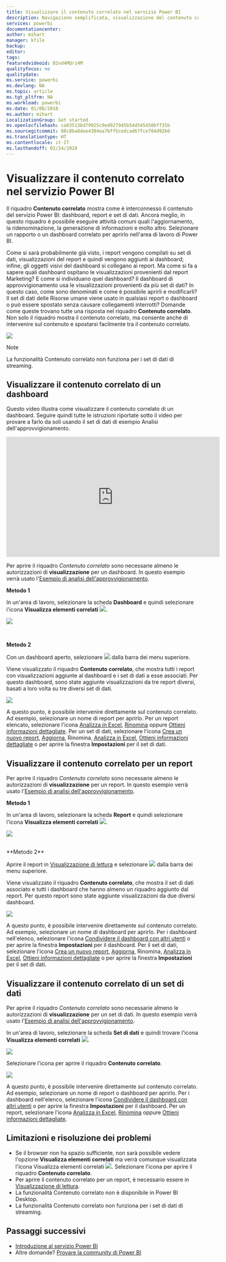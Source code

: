 ```yaml
---
title: Visualizzare il contenuto correlato nel servizio Power BI
description: Navigazione semplificata, visualizzazione del contenuto correlato nel dashboard, report e set di dati
services: powerbi
documentationcenter: 
author: mihart
manager: kfile
backup: 
editor: 
tags: 
featuredvideoid: B2vd4MQrz4M
qualityfocus: no
qualitydate: 
ms.service: powerbi
ms.devlang: NA
ms.topic: article
ms.tgt_pltfrm: NA
ms.workload: powerbi
ms.date: 01/08/2018
ms.author: mihart
LocalizationGroup: Get started
ms.openlocfilehash: ca03513bd79925c9ed927945b54d545450bff35b
ms.sourcegitcommit: 88c8ba8dee4384ea7bff5cedcad67fce784d92b0
ms.translationtype: HT
ms.contentlocale: it-IT
ms.lasthandoff: 02/24/2018
---
```

# <a name="view-related-content-in-power-bi-service"></a>Visualizzare il contenuto correlato nel servizio Power BI
Il riquadro **Contenuto correlato** mostra come è interconnesso il contenuto del servizio Power BI: dashboard, report e set di dati.  Ancora meglio, in questo riquadro è possibile eseguire attività comuni quali l'aggiornamento, la ridenominazione, la generazione di informazioni e molto altro. Selezionare un rapporto o un dashboard correlato per aprirlo nell'area di lavoro di Power BI.   

Come si sarà probabilmente già visto, i report vengono compilati su set di dati, visualizzazioni del report e quindi vengono aggiunti ai dashboard; infine, gli oggetti visivi del dashboard si collegano ai report. Ma come si fa a sapere quali dashboard ospitano le visualizzazioni provenienti dal report Marketing? E come si individuano quei dashboard? Il dashboard di approvvigionamento usa le visualizzazioni provenienti da più set di dati? In questo caso, come sono denominati e come è possibile aprirli e modificarli? Il set di dati delle Risorse umane viene usato in qualsiasi report o dashboard o può essere spostato senza causare collegamenti interrotti? Domande come queste trovano tutte una risposta nel riquadro **Contenuto correlato**.  Non solo il riquadro mostra il contenuto correlato, ma consente anche di intervenire sul contenuto e spostarsi facilmente tra il contenuto correlato.

![](media/service-related-content/power-bi-view-related-dashboard-new.png)

> [!NOTE]
> La funzionalità Contenuto correlato non funziona per i set di dati di streaming.
> 
> 

## <a name="view-related-content-for-a-dashboard"></a>Visualizzare il contenuto correlato di un dashboard
Questo video illustra come visualizzare il contenuto correlato di un dashboard. Seguire quindi tutte le istruzioni riportate sotto il video per provare a farlo da soli usando il set di dati di esempio Analisi dell'approvvigionamento.

<iframe width="560" height="315" src="https://www.youtube.com/embed/B2vd4MQrz4M#t=3m05s" frameborder="0" allowfullscreen></iframe>


Per aprire il riquadro *Contenuto correlato* sono necessarie almeno le autorizzazioni di **visualizzazione** per un dashboard. In questo esempio verrà usato l'[Esempio di analisi dell'approvvigionamento](sample-procurement.md).

**Metodo 1**

In un'area di lavoro, selezionare la scheda **Dashboard** e quindi selezionare l'icona **Visualizza elementi correlati** ![](media/service-related-content/power-bi-view-related-icon-new.png).

![](media/service-related-content/power-bi-view-related-dash-newer.png)

<br>

**Metodo 2**

Con un dashboard aperto, selezionare ![](media/service-related-content/power-bi-view-related-new.png) dalla barra dei menu superiore.

Viene visualizzato il riquadro **Contenuto correlato**, che mostra tutti i report con visualizzazioni aggiunte al dashboard e i set di dati a esse associati. Per questo dashboard, sono state aggiunte visualizzazioni da tre report diversi, basati a loro volta su tre diversi set di dati.

![](media/service-related-content/power-bi-view-related-dashboard-new.png)

A questo punto, è possibile intervenire direttamente sul contenuto correlato.  Ad esempio, selezionare un nome di report per aprirlo.  Per un report elencato, selezionare l'icona [Analizza in Excel](service-analyze-in-excel.md), [Rinomina](service-rename.md) oppure [Ottieni informazioni dettagliate](service-insights.md). Per un set di dati, selezionare l'icona [Crea un nuovo report](service-report-create-new.md), [Aggiorna](refresh-data.md), Rinomina, [Analizza in Excel](service-analyze-in-excel.md), [Ottieni informazioni dettagliate](service-insights.md) o per aprire la finestra **Impostazioni** per il set di dati.  

## <a name="view-related-content-for-a-report"></a>Visualizzare il contenuto correlato per un report
Per aprire il riquadro *Contenuto correlato* sono necessarie almeno le autorizzazioni di **visualizzazione** per un report. In questo esempio verrà usato l'[Esempio di analisi dell'approvvigionamento](sample-procurement.md).

**Metodo 1**

In un'area di lavoro, selezionare la scheda **Report** e quindi selezionare l'icona **Visualizza elementi correlati** ![](media/service-related-content/power-bi-view-related-icon-new.png).

![](media/service-related-content/power-bi-view-related-report-newer.png)

<br>
**Metodo 2**

Aprire il report in [Visualizzazione di lettura](service-reading-view-and-editing-view.md) e selezionare ![](media/service-related-content/power-bi-view-related-new.png) dalla barra dei menu superiore.

Viene visualizzato il riquadro **Contenuto correlato**, che mostra il set di dati associato e tutti i dashboard che hanno almeno un riquadro aggiunto dal report. Per questo report sono state aggiunte visualizzazioni da due diversi dashboard.

![](media/service-related-content/power-bi-view-related-report.png)

A questo punto, è possibile intervenire direttamente sul contenuto correlato.  Ad esempio, selezionare un nome di dashboard per aprirlo.  Per i dashboard nell'elenco, selezionare l'icona [Condividere il dashboard con altri utenti](service-share-dashboards.md) o per aprire la finestra **Impostazioni** per il dashboard. Per il set di dati, selezionare l'icona [Crea un nuovo report](service-report-create-new.md), [Aggiorna](refresh-data.md), Rinomina, [Analizza in Excel](service-analyze-in-excel.md), [Ottieni informazioni dettagliate](service-insights.md) o per aprire la finestra **Impostazioni** per il set di dati.  

## <a name="view-related-content-for-a-dataset"></a>Visualizzare il contenuto correlato di un set di dati
Per aprire il riquadro *Contenuto correlato* sono necessarie almeno le autorizzazioni di **visualizzazione** per un set di dati. In questo esempio verrà usato l'[Esempio di analisi dell'approvvigionamento](sample-procurement.md).

In un'area di lavoro, selezionare la scheda **Set di dati** e quindi trovare l'icona **Visualizza elementi correlati** ![](media/service-related-content/power-bi-view-related-icon-new.png).

![](media/service-related-content/power-bi-view-related-dataset-newer.png)

Selezionare l'icona per aprire il riquadro **Contenuto correlato**.

![](media/service-related-content/power-bi-datasets.png)

A questo punto, è possibile intervenire direttamente sul contenuto correlato.  Ad esempio, selezionare un nome di report o dashboard per aprirlo.  Per i dashboard nell'elenco, selezionare l'icona [Condividere il dashboard con altri utenti](service-share-dashboards.md) o per aprire la finestra **Impostazioni** per il dashboard. Per un report, selezionare l'icona [Analizza in Excel](service-analyze-in-excel.md), [Rinomina](service-rename.md) oppure [Ottieni informazioni dettagliate](service-insights.md).  

## <a name="limitations-and-troubleshooting"></a>Limitazioni e risoluzione dei problemi
* Se il browser non ha spazio sufficiente, non sarà possibile vedere l'opzione **Visualizza elementi correlati** ma verrà comunque visualizzata l'icona Visualizza elementi correlati ![](media/service-related-content/power-bi-view-related-icon-new.png). Selezionare l'icona per aprire il riquadro **Contenuto correlato**.
* Per aprire il contenuto correlato per un report, è necessario essere in [Visualizzazione di lettura](service-reading-view-and-editing-view.md).
* La funzionalità Contenuto correlato non è disponibile in Power BI Desktop.
* La funzionalità Contenuto correlato non funziona per i set di dati di streaming.

## <a name="next-steps"></a>Passaggi successivi
* [Introduzione al servizio Power BI](service-get-started.md)
* Altre domande? [Provare la community di Power BI](http://community.powerbi.com/)

